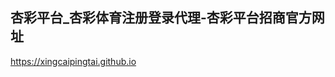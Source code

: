 ## 杏彩平台_杏彩体育注册登录代理-杏彩平台招商官方网址

<https://xingcaipingtai.github.io>

<!--
**xingcaipingtai/xingcaipingtai** is a ✨ _special_ ✨ repository because its `README.md` (this file) appears on your GitHub profile.

Here are some ideas to get you started:

- 🔭 I’m currently working on ...
- 🌱 I’m currently learning ...
- 👯 I’m looking to collaborate on ...
- 🤔 I’m looking for help with ...
- 💬 Ask me about ...
- 📫 How to reach me: ...
- 😄 Pronouns: ...
- ⚡ Fun fact: ...
-->
